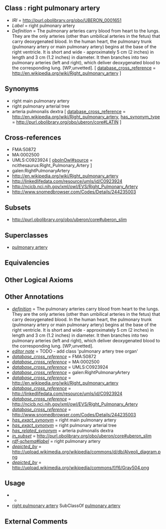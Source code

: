 
## Class : right pulmonary artery

 * *IRI* = http://purl.obolibrary.org/obo/UBERON_0001651
 * *Label* = right pulmonary artery
 * *Definition* = The pulmonary arteries carry blood from heart to the lungs. They are the only arteries (other than umbilical arteries in the fetus) that carry deoxygenated blood. In the human heart, the pulmonary trunk (pulmonary artery or main pulmonary artery) begins at the base of the right ventricle. It is short and wide - approximately 5 cm (2 inches) in length and 3 cm (1.2 inches) in diameter. It then branches into two pulmonary arteries (left and right), which deliver deoxygenated blood to the corresponding lung. [WP,unvetted]. [ [database_cross_reference](../../ef/oboInOwl#hasDbXref.md) = http://en.wikipedia.org/wiki/Right_pulmonary_artery ]

## Synonyms

 * right main pulmonary artery
 * right pulmonary arterial tree
 * arteria pulmonalis dextra [ [database_cross_reference](../../ef/oboInOwl#hasDbXref.md) = http://en.wikipedia.org/wiki/Right_pulmonary_artery, [has_synonym_type](../../pe/oboInOwl#hasSynonymType.md) = http://purl.obolibrary.org/obo/uberon/core#LATIN ]

## Cross-references

 * FMA:50872
 * MA:0002500
 * UMLS:C0923924 [ [oboInOwl#source](../../ce/oboInOwl#source.md) = ncithesaurus:Right_Pulmonary_Artery ]
 * galen:RightPulmonaryArtery
 * http://en.wikipedia.org/wiki/Right_pulmonary_artery
 * http://linkedlifedata.com/resource/umls/id/C0923924
 * http://ncicb.nci.nih.gov/xml/owl/EVS/Right_Pulmonary_Artery
 * http://www.snomedbrowser.com/Codes/Details/244235003

## Subsets

 * http://purl.obolibrary.org/obo/uberon/core#uberon_slim

## Superclasses

 * [pulmonary artery](../../UBERON/12/UBERON_0002012.md)

## Equivalencies


## Other Logical Axioms


## Other Annotations

 * *[definition](../../IAO/15/IAO_0000115.md)* = The pulmonary arteries carry blood from heart to the lungs. They are the only arteries (other than umbilical arteries in the fetus) that carry deoxygenated blood. In the human heart, the pulmonary trunk (pulmonary artery or main pulmonary artery) begins at the base of the right ventricle. It is short and wide - approximately 5 cm (2 inches) in length and 3 cm (1.2 inches) in diameter. It then branches into two pulmonary arteries (left and right), which deliver deoxygenated blood to the corresponding lung. [WP,unvetted].
 * *[editor note](../../IAO/16/IAO_0000116.md)* = TODO - add class 'pulmonary artery tree organ'
 * *[database_cross_reference](../../ef/oboInOwl#hasDbXref.md)* = FMA:50872
 * *[database_cross_reference](../../ef/oboInOwl#hasDbXref.md)* = MA:0002500
 * *[database_cross_reference](../../ef/oboInOwl#hasDbXref.md)* = UMLS:C0923924
 * *[database_cross_reference](../../ef/oboInOwl#hasDbXref.md)* = galen:RightPulmonaryArtery
 * *[database_cross_reference](../../ef/oboInOwl#hasDbXref.md)* = http://en.wikipedia.org/wiki/Right_pulmonary_artery
 * *[database_cross_reference](../../ef/oboInOwl#hasDbXref.md)* = http://linkedlifedata.com/resource/umls/id/C0923924
 * *[database_cross_reference](../../ef/oboInOwl#hasDbXref.md)* = http://ncicb.nci.nih.gov/xml/owl/EVS/Right_Pulmonary_Artery
 * *[database_cross_reference](../../ef/oboInOwl#hasDbXref.md)* = http://www.snomedbrowser.com/Codes/Details/244235003
 * *[has_exact_synonym](../../ym/oboInOwl#hasExactSynonym.md)* = right main pulmonary artery
 * *[has_exact_synonym](../../ym/oboInOwl#hasExactSynonym.md)* = right pulmonary arterial tree
 * *[has_related_synonym](../../ym/oboInOwl#hasRelatedSynonym.md)* = arteria pulmonalis dextra
 * *[in_subset](../../et/oboInOwl#inSubset.md)* = http://purl.obolibrary.org/obo/uberon/core#uberon_slim
 * *[rdf-schema#label](../../el/rdf-schema#label.md)* = right pulmonary artery
 * *[depicted_by](../../depicted/by/depicted_by.md)* = http://upload.wikimedia.org/wikipedia/commons/d/db/Alveoli_diagram.png
 * *[depicted_by](../../depicted/by/depicted_by.md)* = http://upload.wikimedia.org/wikipedia/commons/f/f6/Gray504.png

## Usage

 * -
 * [right pulmonary artery](../../UBERON/51/UBERON_0001651.md) SubClassOf [pulmonary artery](../../UBERON/12/UBERON_0002012.md)

## External Comments

